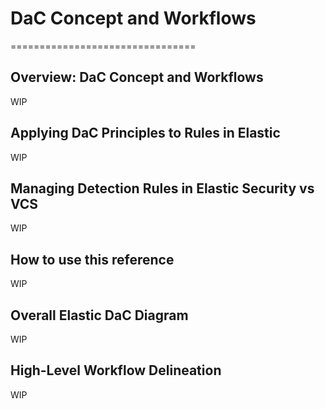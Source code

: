 # DaC Concept and Workflows
================================

## Overview: DaC Concept and Workflows
WIP

## Applying DaC Principles to Rules in Elastic
WIP

## Managing Detection Rules in Elastic Security vs VCS
WIP

## How to use this reference
WIP

## Overall Elastic DaC Diagram
WIP

## High-Level Workflow Delineation
WIP